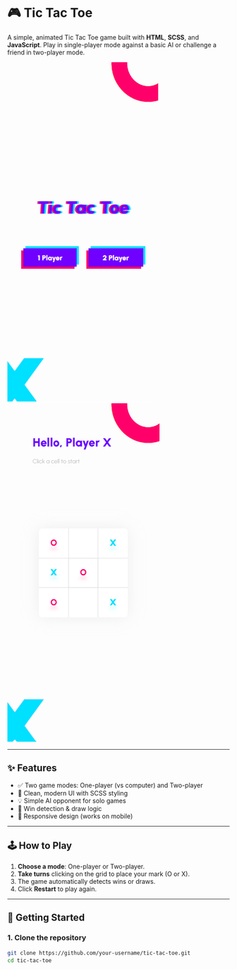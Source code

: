 # 🎮 Tic Tac Toe

A simple, animated Tic Tac Toe game built with **HTML**, **SCSS**, and **JavaScript**. Play in single-player mode against a basic AI or challenge a friend in two-player mode.

![Tic Tac Toe Screenshot](./web/images/screen-01.png)
![Tic Tac Toe Screenshot](./web/images/screen-02.png)

---

## ✨ Features

-   ✅ Two game modes: One-player (vs computer) and Two-player
-   🎨 Clean, modern UI with SCSS styling
-   💡 Simple AI opponent for solo games
-   🧠 Win detection & draw logic
-   📱 Responsive design (works on mobile)

---

## 🕹️ How to Play

1. **Choose a mode**: One-player or Two-player.
2. **Take turns** clicking on the grid to place your mark (O or X).
3. The game automatically detects wins or draws.
4. Click **Restart** to play again.

---

## 🚀 Getting Started

### 1. Clone the repository

```bash
git clone https://github.com/your-username/tic-tac-toe.git
cd tic-tac-toe
```
